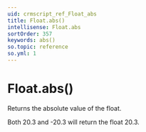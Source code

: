 ```yaml
---
uid: crmscript_ref_Float_abs
title: Float.abs()
intellisense: Float.abs
sortOrder: 357
keywords: abs()
so.topic: reference
so.yml: 1
---
```


# Float.abs()

Returns the absolute value of the float.

Both 20.3 and -20.3 will return the float 20.3.
